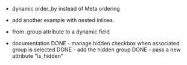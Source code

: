 


  - dynamic order_by instead of Meta ordering
  - add another example with nested inlines

  - from .group attribute to a dynamic field
  - documentation
  DONE - manage hidden checkbox when associated group is selected
  DONE - add the hidden group
  DONE - pass a new attribute "is_hidden"

